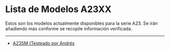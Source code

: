 # Lista de Modelos A23XX

Estos son los modelos actualmente disponibles para la serie A23. Se irán añadiendo más conforme se recopile información verificada.

---

* [A235M (Testeado por Andrés](https://github.com/Andreslan327/LanDroid/blob/main/Dispositivos/Samsung/A23/A235M/A235M.md)
